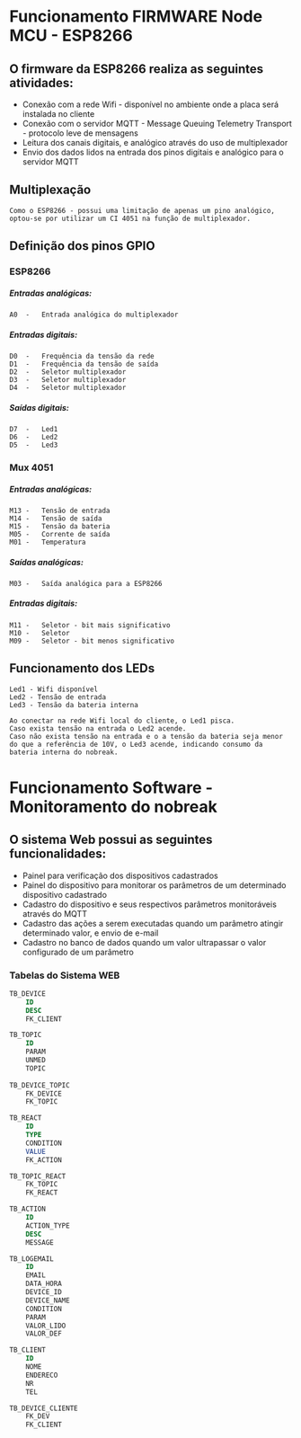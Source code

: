 # Funcionamento FIRMWARE Node MCU - ESP8266

## O firmware da ESP8266 realiza as seguintes atividades:

- Conexão com a rede Wifi - disponível no ambiente onde a placa será instalada no cliente
- Conexão com o servidor MQTT - Message Queuing Telemetry Transport - protocolo leve de mensagens
- Leitura dos canais digitais, e analógico através do uso de multiplexador
- Envio dos dados lidos na entrada dos pinos digitais e analógico para o servidor MQTT

## Multiplexação

    Como o ESP8266 - possui uma limitação de apenas um pino analógico, optou-se por utilizar um CI 4051 na função de multiplexador.

## Definição dos pinos GPIO

### ESP8266

##### Entradas analógicas:

    A0  -   Entrada analógica do multiplexador

##### Entradas digitais:

    D0  -   Frequência da tensão da rede
    D1  -   Frequência da tensão de saída
    D2  -   Seletor multiplexador
    D3  -   Seletor multiplexador
    D4  -   Seletor multiplexador
    
##### Saídas digitais:

    D7  -   Led1
    D6  -   Led2
    D5  -   Led3

### Mux 4051

##### Entradas analógicas:

    M13 -   Tensão de entrada
    M14 -   Tensão de saída
    M15 -   Tensão da bateria
    M05 -   Corrente de saída
    M01 -   Temperatura

##### Saídas analógicas:

    M03 -   Saída analógica para a ESP8266

##### Entradas digitais:

    M11 -   Seletor - bit mais significativo
    M10 -   Seletor
    M09 -   Seletor - bit menos significativo


## Funcionamento dos LEDs

    Led1 - Wifi disponível
    Led2 - Tensão de entrada
    Led3 - Tensão da bateria interna

    Ao conectar na rede Wifi local do cliente, o Led1 pisca.
    Caso exista tensão na entrada o Led2 acende.
    Caso não exista tensão na entrada e o a tensão da bateria seja menor do que a referência de 10V, o Led3 acende, indicando consumo da bateria interna do nobreak.

# Funcionamento Software - Monitoramento do nobreak

## O sistema Web possui as seguintes funcionalidades:

- Painel para verificação dos dispositivos cadastrados
- Painel do dispositivo para monitorar os parâmetros de um determinado dispositivo cadastrado    
- Cadastro do dispositivo e seus respectivos parâmetros monitoráveis através do MQTT
- Cadastro das ações a serem executadas quando um parâmetro atingir determinado valor, e envio de e-mail
- Cadastro no banco de dados quando um valor ultrapassar o valor configurado de um parâmetro

### Tabelas do Sistema WEB
```sql
TB_DEVICE
	ID
	DESC
	FK_CLIENT

TB_TOPIC
	ID
	PARAM
	UNMED
	TOPIC
	
TB_DEVICE_TOPIC
	FK_DEVICE
	FK_TOPIC

TB_REACT
	ID
	TYPE
	CONDITION
	VALUE
	FK_ACTION

TB_TOPIC_REACT
	FK_TOPIC
	FK_REACT

TB_ACTION
	ID
	ACTION_TYPE
	DESC
	MESSAGE

TB_LOGEMAIL
	ID
	EMAIL
	DATA_HORA
	DEVICE_ID
	DEVICE_NAME
	CONDITION
	PARAM
	VALOR_LIDO
	VALOR_DEF

TB_CLIENT
	ID
	NOME
	ENDERECO
	NR
	TEL

TB_DEVICE_CLIENTE
	FK_DEV
    FK_CLIENT
```    